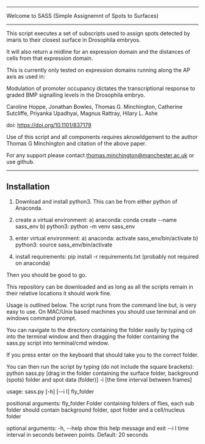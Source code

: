 ---------------------------------------------------------

Welcome to SASS (Simple Assignemnt of Spots to Surfaces)

---------------------------------------------------------


This script executes a set of subscripts used to assign spots detected by imaris to their closest surface in Drosophila embryos. 

It will also return a midline for an expression domain and the distances of cells from that expression domain. 

This is currently only tested on expression domains running along the AP axis as used in: 

Modulation of promoter occupancy dictates the transcriptional response to graded BMP signalling levels in the Drosophila embryo.

Caroline Hoppe, Jonathan Bowles,  Thomas G. Minchington, Catherine Sutcliffe,  Priyanka Upadhyai,  Magnus Rattray,  Hilary L. Ashe

doi: https://doi.org/10.1101/837179

Use of this script and all components requires aknowldgement to the author Thomas G Minchington and citation of the above paper.

For any support please contact thomas.minchington@manchester.ac.uk or use github.

--------------
Installation
--------------

1. Download and install python3. This can be from either python of Anaconda.
2. create a virtual environment:
    a) anaconda: conda create --name sass_env
    b) python3: python -m venv sass_env

3. enter virtual environment:
    a) anaconda: activate sass_env/bin/activate
    b) python3: source sass_env/bin/activate

4. install requirements: pip install -r requirements.txt (probably not required on anaconda)

Then you should be good to go.



This repository can be downloaded and as long as all the scripts remain in their relative locations it should work fine. 

Usage is outlined below. The script runs from the command line but, is very easy to use. On MAC/Unix based machines you should use terminal and on windows command prompt.

You can navigate to the directory containing the folder easily by typing cd into the terminal window and then dragging the folder containing the sass.py script into terminal/cmd window.

If you press enter on the keyboard that should take you to the correct folder.

You can then run the script by typing (do not include the square brackets): python sass.py [drag in the folder containing the surface folder, background (spots) folder and spot data (folder)] -i [the time interval between frames]

usage: sass.py [-h] [--i I] fly_folder

positional arguments:
  fly_folder  Folder containing folders of flies, each sub folder should
              contain background folder, spot folder and a cell/nucleus folder
              

optional arguments:
  -h, --help  show this help message and exit
  --i I       time interval in seconds between points. Default: 20 seconds
